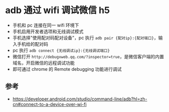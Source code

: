# adb 通过 wifi 调试微信 h5

- 手机和 pc 连接在同一 wifi 环境下
- 手机启用开发者选项和无线调试模式
- 手机选择"使用配对码配对设备"，pc 执行 `adb pair {配对ip}:{配对端口}`，输入手机给的配对码
- pc 执行 `adb connect {无线调试ip}:{无线调试端口}`
- 微信打开 `http://debugxweb.qq.com/?inspector=true`，是微信客户端的内置域名，开启微信的远程调试功能
- 即可通过 chrome 的 Remote debugging 功能进行调试

## 参考

- <https://developer.android.com/studio/command-line/adb?hl=zh-cn#connect-to-a-device-over-wi-fi>
